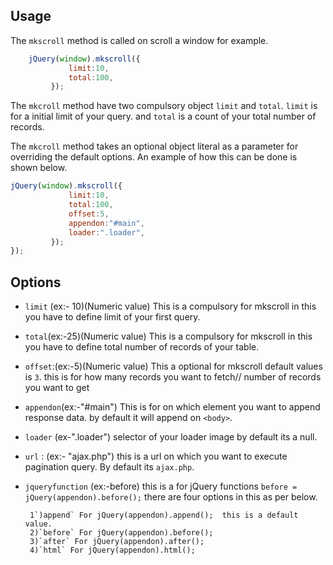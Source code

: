 ## Usage

The `mkscroll` method is called on scroll a window for example.

```javascript
	jQuery(window).mkscroll({
             limit:10,              
             total:100,             
         });
```
The `mkcroll` method have two compulsory object `limit` and `total`. `limit` is for a initial limit of your query. and `total` is a count of your total number of records.

The `mkcroll` method takes an optional object literal as a parameter for overriding the default options. An example of how this can be done is shown below.

```javascript
jQuery(window).mkscroll({
             limit:10,              
             total:100,             
             offset:5,              
             appendon:"#main",      
             loader:".loader",      
         });
});
```

## Options

 * `limit` (ex:- 10)(Numeric value) This is a compulsory for mkscroll in this you have to define limit of your first query. 
 * `total`(ex:-25)(Numeric value)  This is a compulsory for mkscroll in this you have to define total number of records of your table.
 * `offset`:(ex:-5)(Numeric value) This a optional  for mkscroll default values is `3`. this is for how many records you want to fetch// number of records you want to get
 * `appendon`(ex:-"#main") This is for on which element you want to append response data. by default it will append on `<body>`.
 * `loader` (ex-".loader") selector of your loader image by default its a null.      
 * `url` : (ex:- "ajax.php") this is a url on which you want to execute pagination query. By default its `ajax.php`.
 * `jqueryfunction` (ex:-before) this is a for jQuery functions `before = jQuery(appendon).before();` there are four options in this as per below.
	
        1`)append` For jQuery(appendon).append();  this is a default value.
        2)`before` For jQuery(appendon).before(); 
        3)`after` For jQuery(appendon).after();
        4)`html` For jQuery(appendon).html();
		
